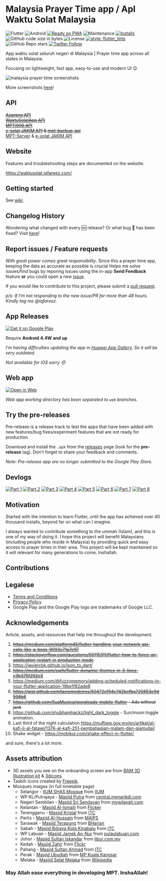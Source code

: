 # Malaysia Prayer Time app / Apl Waktu Solat Malaysia

![Flutter](https://img.shields.io/badge/Flutter-%2302569B.svg?style=flat-square&logo=Flutter&logoColor=white)
![Android](https://img.shields.io/badge/Android-3DDC84?style=flat-square&logo=android&logoColor=white)
[![Ready on PWA](https://img.shields.io/badge/Ready%20on-PWA-5a0fc8?style=flat-square)](https://waktusolat.web.app/)
![Maintenance](https://img.shields.io/maintenance/yes/2022?style=flat-square)
[![Installs](https://img.shields.io/badge/installs-40k+-informational?style=flat-square)](https://play.google.com/store/apps/details?id=live.iqfareez.waktusolatmalaysia)
![GitHub code size in bytes](https://img.shields.io/github/languages/code-size/mptwaktusolat/app_waktu_solat_malaysia?style=flat-square)
![License](https://img.shields.io/github/license/mptwaktusolat/app_waktu_solat_malaysia?style=flat-square)
[![style: flutter_lints](https://img.shields.io/badge/style-flutter__lints-4BC0F5.svg?style=flat-square)](https://pub.dev/packages/flutter_lints)
![GitHub Repo stars](https://img.shields.io/github/stars/mptwaktusolat/app_waktu_solat_malaysia?style=social)
[![Twitter Follow](https://img.shields.io/twitter/follow/iqfareez?label=Follow&style=social)](https://twitter.com/iqfareez)

App waktu solat seluruh negeri di Malaysia | Prayer time app across all states in Malaysia.

Focusing on lightweight, fast app, easy-to-use and modern UI :wink:

![malaysia prayer time screenshots](https://user-images.githubusercontent.com/60868965/167505576-d8e0c62a-76b4-4d82-ade9-fa0722539b5d.png)

More screenshots [here](https://imgur.com/a/Zhh7aBB)!

## API

[~~Azanpro API~~](https://api.azanpro.com/)\
[~~WaktuSolatApp API~~](https://waktusolatapp.com/)\
[~~MPTi906 API~~](https://mpt.i906.my/)\
~~[e-solat JAKIM API](https://www.e-solat.gov.my/) & [mpt-backup-api](https://mpt-backup-api.herokuapp.com/)~~\
[MPT-Server](https://mpt-server.vercel.app/) & [e-solat JAKIM API](https://www.e-solat.gov.my/)

## Website

Features and troubleshooting steps are documented on the website.

https://waktusolat.iqfareez.com/

## Getting started

See [wiki](https://github.com/mptwaktusolat/app_waktu_solat_malaysia/wiki).

## Changelog History

Wondering what changed with every :new: release? Or what bug :bug: has been fixed? Visit [here](https://github.com/mptwaktusolat/app_waktu_solat_malaysia/wiki/Changelog)!

## Report issues / Feature requests

_With great power comes great responsibility_. Since this a prayer time app, keeping the data as accurate as possible is crucial Helps me solve issues/find bugs by reporing issues using the in-app **Send Feedback** feature **or** you could open a new [issue](https://github.com/mptwaktusolat/app_waktu_solat_malaysia/issues).

If you would like to contribute to this project, please submit a [pull request](https://github.com/mptwaktusolat/app_waktu_solat_malaysia/pulls).

_p/s: If I'm not responding to the new issue/PR for more than 48 hours. Kindly tag me @iqfareez._

## App Releases

<a href='https://play.google.com/store/apps/details?id=live.iqfareez.waktusolatmalaysia&pcampaignid=pcampaignidMKT-Other-global-all-co-prtnr-py-PartBadge-Mar2515-1'><img alt='Get it on Google Play' src='https://play.google.com/intl/en_us/badges/static/images/badges/en_badge_web_generic.png' style="max-width:55%;"/></a>

Require **Android 4.4W and up**

_I'm having difficulties updating the app in [Huawei App Gallery](https://appgallery.cloud.huawei.com/ag/n/app/C102547121?channelId=github&id=b4b4309a3f5a46cfabca1672b917609b&s=75C9C29E4E75B1193F97FCAB29C7789774C16C7625285C7D8F38ED8609BD6B70&detailType=0&v). So it will be very outdated._

_Not available for iOS sorry :disappointed:_

## Web app

<a href='https://waktusolat.web.app/'><img alt='Open in Web' src='https://user-images.githubusercontent.com/60868965/99348515-bc2a5200-28d4-11eb-8d34-ac47f3e11f3d.png' style="max-width:45%;"/></a>

_Web app working directory has been separated to `web` branches._

<!-- https://github.com/webmaxru/progressive-web-apps-logo -->

## Try the pre-releases

Pre-release is a release track to test the apps that have been added with new features/bug fixes/experiment features that are not ready for production.

Download and install the `.apk` from the [releases](https://github.com/mptwaktusolat/app_waktu_solat_malaysia/releases) page (look for the **pre-release** tag). Don't forget to share your feedback and comments.

_Note: Pre-release app are no longer submitted to the Google Play Store._

## Devlogs

[![Part 1](https://img.shields.io/badge/highlights-Part%201-blueviolet?style=for-the-badge)](https://www.instagram.com/s/aGlnaGxpZ2h0OjE3ODcyMTc0ODcwODEzNjM1)
[![Part 2](https://img.shields.io/badge/highlights-Part%202-blueviolet?style=for-the-badge)](https://www.instagram.com/s/aGlnaGxpZ2h0OjE4MDQ2MjI5MzM4MjczODAw)
[![Part 3](https://img.shields.io/badge/highlights-Part%203-blueviolet?style=for-the-badge)](https://www.instagram.com/s/aGlnaGxpZ2h0OjE4MTM5MTYyNTU1MTQ0MjYx)
[![Part 4](https://img.shields.io/badge/highlights-Part%204-blueviolet?style=for-the-badge)](https://www.instagram.com/s/aGlnaGxpZ2h0OjE3ODg2ODQ3MDQwMjc2ODM3)
[![Part 5](https://img.shields.io/badge/highlights-Part%205-blueviolet?style=for-the-badge)](https://www.instagram.com/s/aGlnaGxpZ2h0OjE3OTE1MTkzNDAzODk3MDk1)
[![Part 6](https://img.shields.io/badge/highlights-Part%206-blueviolet?style=for-the-badge)](https://www.instagram.com/s/aGlnaGxpZ2h0OjE3OTA1NDI3MDQ1NDEzMDA0)
[![Part 7](https://img.shields.io/badge/highlights-Part%207-blueviolet?style=for-the-badge)](https://www.instagram.com/s/aGlnaGxpZ2h0OjE3OTE4NTU0NjEzMTg1NjQ0)
[![Part 8](https://img.shields.io/badge/highlights-Part%208-blueviolet?style=for-the-badge)](https://www.instagram.com/s/aGlnaGxpZ2h0OjE3OTU1MjM0NjM0OTAxMzg5)

## Motivation

<!-- A short description of the motivation behind the creation and maintenance of the project. This should explain why the project exists. -->

Started with the intention to learn Flutter, until the app has achieved over 40 thousand installs, beyond far on what can I imagine.

I always wanted to contribute something to the ummah (Islam), and this is one of my way of doing it. I hope this project will benefit Malaysians (including people who reside in Malaysia) by providing quick and easy access to prayer times in their area. This project will be kept maintained so it will relevant for many generations to come. Inshallah.

<!-- ## Attribution

<div>Icons made by <a href="https://www.flaticon.com/authors/freepik" title="Freepik">Freepik</a> from <a href="https://www.flaticon.com/" title="Flaticon">www.flaticon.com</a></div> -->

## Contributions


## Legalese

- [Terms and Conditions](https://waktusolat.iqfareez.com/terms-and-conditions)
- [Privacy Policy](https://waktusolat.iqfareez.com/privacy-policy)
- Google Play and the Google Play logo are trademarks of Google LLC.

## Acknowledgements

Article, assets, and resources that help me throughout the development.

1. ~~https://medium.com/platform45/flutter-handling-your-network-api-calls-like-a-boss-9093c71a7c97~~
2. ~~https://stackoverflow.com/questions/50115311/flutter-how-to-force-an-application-restart-in-production-mode~~
3. https://javiercbk.github.io/json_to_dart/
4. ~~https://medium.com/swlh/flutter-dynamic-themes-in-3-lines-c3b375f292e3~~
5. https://medium.com/@fuzzymemory/adding-scheduled-notifications-in-your-flutter-application-19be1f82ade8
6. ~~https://gist.github.com/taciomedeiros/50472cf94c742befba720853e9d598b6~~
7. ~~https://github.com/SuaMusica/googleads-mobile-flutter - Ads without jank~~
8. https://github.com/shubhamhackz/light_dark_toggle - Sun/moon toggle animation.
9. Last third of the night calculation https://muftiwp.gov.my/en/artikel/al-kafi-li-al-fatawi/1376-al-kafi-251-pembahagian-malam-dan-qiamullail
10. Shake widget - https://mobikul.com/shake-effect-in-flutter/

and sure, there's a lot more.

## Assets attribution

- 3D assets you see on the onboarding screen are from [BAM 3D Illustration kit](https://www.uistore.design/items/bam-free-3d-illustration-kit/) & [3dicons](https://3dicons.co/).
- Tasbih icons created by [Freepik](https://www.flaticon.com/free-icons/tasbih).
- Mosques images (in full timetable page)
  - Selangor - [IIUM SHAS Mosque](https://i2.wp.com/news.iium.edu.my/wp-content/uploads/2017/06/10982272836_29abebc100_b.jpg?ssl=1) from [IIUM](https://news.iium.edu.my/?tag=mosque)
  - WP KL/Putrajaya - [Masjid Putra](https://central.menarikdi.com/wp-content/uploads/2020/10/WhatsApp-Image-2020-10-16-at-11.24.55.jpeg) from [central.menarikdi.com](https://central.menarikdi.com/2020/10/16/menarikdiputrajaya-masjid-putra-putrajaya/)
  - Negeri Sembilan - [Masjid Sri Sendayan](https://1.bp.blogspot.com/-ZW8tBE2gGmw/XzKRI3DNXKI/AAAAAAAANQ8/4CCgKWVwvjk8BojQ_WwtaXMv5XjrSt1EwCLcBGAsYHQ/s1079/IMG_20200811_203714.jpg) from [mywilayah.com](https://www.mywilayah.com/2020/08/keunikan-masjid-sri-sendayan-negeri.html)
  - Kelantan - [Masjid Al-Ismaili](https://live.staticflickr.com/4504/37094479654_b5a03c0bce_b.jpg) from [Flicker](<(https://www.flickr.com/photos/159566909@N03/37094479654)>)
  - Terengganu - [Masjid Kristal](https://itc.gov.my/wp-content/uploads/2021/04/Masjid-Kristal-Kuala-Terengganu.jpg) from [ITC](https://itc.gov.my/listings/masjid-kristal-kuala-terengganu/)
  - Perlis - [Masjid Al-Hussain](https://www.maips.gov.my/images/2019/07/08/masjid_alhussain.jpg) from [MAIPS](https://www.maips.gov.my/index.php?option=com_sppagebuilder&view=page&id=140&Itemid=862&lang=ms)
  - Sarawak - [Masjid Terapung](https://assets.bharian.com.my/images/articles/MASJID_INDIA_BANDAR_KUCHING_1552789924.jpg) from [BHarian](https://www.bharian.com.my/berita/wilayah/2019/03/541946/masjid-terapung-tarikan-terbaharu-di-kuching)
  - Sabah - [Masjid Bdraya Kota Kinabalu](https://itc.gov.my/wp-content/uploads/2021/04/Masjid-Bandaraya-Kota-Kinabalu.jpg) from [ITC](https://itc.gov.my/listings/masjid-bandaraya-kota-kinabalu/)
  - WP Labuan - [Masjid Jamek An-Nur](https://www.pulaulabuan.com/wp-content/uploads/Masjid-Jamek-An-Nur-Labuan-Romel-Jacinto.jpg) from [pulaulabuan.com](https://www.pulaulabuan.com/masjid-jamek-an-nur/)
  - Johor - [Masjid Sultan Iskandar](https://cdn.libur.com.my/2019/12/99715-19_04_785369.jpeg) from [libur.com.my](https://www.libur.com.my/masjid-sultan-iskandarjohor-diisytihar-masjid-pelancongan-pertama/)
  - Kedah - [Masjid Zahir](https://live.staticflickr.com/7144/6751142693_ca74a2432d_b.jpg) from [Flickr](https://www.flickr.com/photos/samkranzphotography/6751142693)
  - Pahang - [Masjid Sultan Ahmad](https://itc.gov.my/wp-content/uploads/2021/04/Masjid-Sultan-Ahmad-1-Kuantan.jpg) from [ITC](https://itc.gov.my/listings/masjid-sultan-ahmad-1-kuantan/)
  - Perak - [Masjid Ubudiah](https://www.kualakangsar.gov.my/sites/default/files/styles/panopoly_image_original/public/ubudiah.jpg?itok=zE8SjsYa) from [MP Kuala Kangsar](https://www.kualakangsar.gov.my/ms/masjid-ubudiah-0)
  - Melaka - [Masjid Selat Melaka](https://upload.wikimedia.org/wikipedia/commons/7/78/Masjid_Selat_Melaka_%287870872160%29.jpg) from [Wikipedia](https://ms.wikipedia.org/wiki/Masjid_Selat_Melaka)

### May Allah ease everything in developing MPT. InshaAllah!
